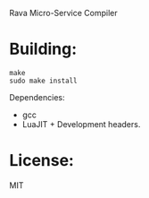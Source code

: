 Rava Micro-Service Compiler

# Building:
```
make
sudo make install
```

Dependencies:
- gcc
- LuaJIT + Development headers.

# License:
MIT
